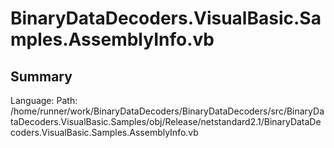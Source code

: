 ﻿# BinaryDataDecoders.VisualBasic.Samples.AssemblyInfo.vb

## Summary

Language: 
Path: /home/runner/work/BinaryDataDecoders/BinaryDataDecoders/src/BinaryDataDecoders.VisualBasic.Samples/obj/Release/netstandard2.1/BinaryDataDecoders.VisualBasic.Samples.AssemblyInfo.vb

